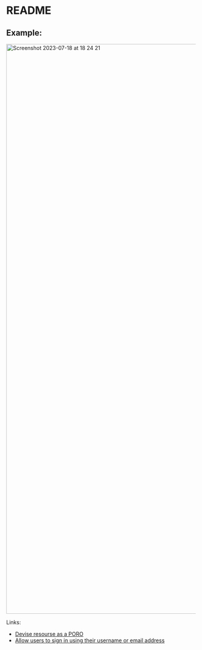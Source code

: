 # README

## Example:

<img width="1512" alt="Screenshot 2023-07-18 at 18 24 21" src="https://github.com/mersen1/devise-playground/assets/12909125/e2de9650-4dd9-4946-acfa-64a1bc5f7f6f">


Links:
* [Devise resourse as a PORO](https://4trabes.com/2012/10/31/remote-authentication-with-devise/)
* [Allow users to sign in using their username or email address](https://github.com/heartcombo/devise/wiki/How-To:-Allow-users-to-sign-in-using-their-username-or-email-address)
